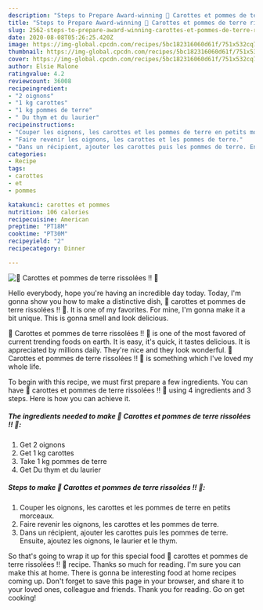 ```yaml
---
description: "Steps to Prepare Award-winning 🥕 Carottes et pommes de terre rissolées !! 🥔"
title: "Steps to Prepare Award-winning 🥕 Carottes et pommes de terre rissolées !! 🥔"
slug: 2562-steps-to-prepare-award-winning-carottes-et-pommes-de-terre-rissolees
date: 2020-08-08T05:26:25.420Z
image: https://img-global.cpcdn.com/recipes/5bc182316060d61f/751x532cq70/🥕-carottes-et-pommes-de-terre-rissolees-🥔-photo-principale-de-la-recette.jpg
thumbnail: https://img-global.cpcdn.com/recipes/5bc182316060d61f/751x532cq70/🥕-carottes-et-pommes-de-terre-rissolees-🥔-photo-principale-de-la-recette.jpg
cover: https://img-global.cpcdn.com/recipes/5bc182316060d61f/751x532cq70/🥕-carottes-et-pommes-de-terre-rissolees-🥔-photo-principale-de-la-recette.jpg
author: Elsie Malone
ratingvalue: 4.2
reviewcount: 36008
recipeingredient:
- "2 oignons"
- "1 kg carottes"
- "1 kg pommes de terre"
- " Du thym et du laurier"
recipeinstructions:
- "Couper les oignons, les carottes et les pommes de terre en petits morceaux."
- "Faire revenir les oignons, les carottes et les pommes de terre."
- "Dans un récipient, ajouter les carottes puis les pommes de terre. Ensuite, ajoutez les oignons, le laurier et le thym."
categories:
- Recipe
tags:
- carottes
- et
- pommes

katakunci: carottes et pommes 
nutrition: 106 calories
recipecuisine: American
preptime: "PT18M"
cooktime: "PT30M"
recipeyield: "2"
recipecategory: Dinner

---
```



![🥕 Carottes et pommes de terre rissolées !! 🥔](https://img-global.cpcdn.com/recipes/5bc182316060d61f/751x532cq70/🥕-carottes-et-pommes-de-terre-rissolees-🥔-photo-principale-de-la-recette.jpg)

Hello everybody, hope you're having an incredible day today. Today, I'm gonna show you how to make a distinctive dish, 🥕 carottes et pommes de terre rissolées !! 🥔. It is one of my favorites. For mine, I'm gonna make it a bit unique. This is gonna smell and look delicious.



🥕 Carottes et pommes de terre rissolées !! 🥔 is one of the most favored of current trending foods on earth. It is easy, it's quick, it tastes delicious. It is appreciated by millions daily. They're nice and they look wonderful. 🥕 Carottes et pommes de terre rissolées !! 🥔 is something which I've loved my whole life.


To begin with this recipe, we must first prepare a few ingredients. You can have 🥕 carottes et pommes de terre rissolées !! 🥔 using 4 ingredients and 3 steps. Here is how you can achieve it.

<!--inarticleads1-->

##### The ingredients needed to make 🥕 Carottes et pommes de terre rissolées !! 🥔:

1. Get 2 oignons
1. Get 1 kg carottes
1. Take 1 kg pommes de terre
1. Get  Du thym et du laurier




<!--inarticleads2-->

##### Steps to make 🥕 Carottes et pommes de terre rissolées !! 🥔:

1. Couper les oignons, les carottes et les pommes de terre en petits morceaux.
1. Faire revenir les oignons, les carottes et les pommes de terre.
1. Dans un récipient, ajouter les carottes puis les pommes de terre. Ensuite, ajoutez les oignons, le laurier et le thym.




So that's going to wrap it up for this special food 🥕 carottes et pommes de terre rissolées !! 🥔 recipe. Thanks so much for reading. I'm sure you can make this at home. There is gonna be interesting food at home recipes coming up. Don't forget to save this page in your browser, and share it to your loved ones, colleague and friends. Thank you for reading. Go on get cooking!
